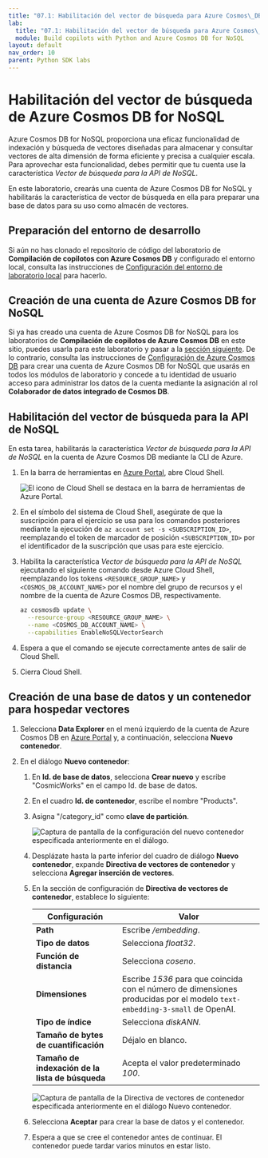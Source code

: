 ```yaml
---
title: "07.1: Habilitación del vector de búsqueda para Azure Cosmos\_DB for NoSQL"
lab:
  title: "07.1: Habilitación del vector de búsqueda para Azure Cosmos\_DB for NoSQL"
  module: Build copilots with Python and Azure Cosmos DB for NoSQL
layout: default
nav_order: 10
parent: Python SDK labs
---
```


# Habilitación del vector de búsqueda de Azure Cosmos DB for NoSQL

Azure Cosmos DB for NoSQL proporciona una eficaz funcionalidad de indexación y búsqueda de vectores diseñadas para almacenar y consultar vectores de alta dimensión de forma eficiente y precisa a cualquier escala. Para aprovechar esta funcionalidad, debes permitir que tu cuenta use la característica *Vector de búsqueda para la API de NoSQL*.

En este laboratorio, crearás una cuenta de Azure Cosmos DB for NoSQL y habilitarás la característica de vector de búsqueda en ella para preparar una base de datos para su uso como almacén de vectores.

## Preparación del entorno de desarrollo

Si aún no has clonado el repositorio de código del laboratorio de **Compilación de copilotos con Azure Cosmos DB** y configurado el entorno local, consulta las instrucciones de [Configuración del entorno de laboratorio local](00-setup-lab-environment.md) para hacerlo.

## Creación de una cuenta de Azure Cosmos DB for NoSQL

Si ya has creado una cuenta de Azure Cosmos DB for NoSQL para los laboratorios de **Compilación de copilotos de Azure Cosmos DB** en este sitio, puedes usarla para este laboratorio y pasar a la [sección siguiente](#enable-vector-search-for-nosql-api). De lo contrario, consulta las instrucciones de [Configuración de Azure Cosmos DB](../../common/instructions/00-setup-cosmos-db.md) para crear una cuenta de Azure Cosmos DB for NoSQL que usarás en todos los módulos de laboratorio y concede a tu identidad de usuario acceso para administrar los datos de la cuenta mediante la asignación al rol **Colaborador de datos integrado de Cosmos DB**.

## Habilitación del vector de búsqueda para la API de NoSQL

En esta tarea, habilitarás la característica *Vector de búsqueda para la API de NoSQL* en la cuenta de Azure Cosmos DB mediante la CLI de Azure.

1. En la barra de herramientas en [Azure Portal](https://portal.azure.com), abre Cloud Shell.

    ![El icono de Cloud Shell se destaca en la barra de herramientas de Azure Portal.](media/07-azure-portal-toolbar-cloud-shell.png)

2. En el símbolo del sistema de Cloud Shell, asegúrate de que la suscripción para el ejercicio se usa para los comandos posteriores mediante la ejecución de `az account set -s <SUBSCRIPTION_ID>`, reemplazando el token de marcador de posición `<SUBSCRIPTION_ID>` por el identificador de la suscripción que usas para este ejercicio.

3. Habilita la característica *Vector de búsqueda para la API de NoSQL* ejecutando el siguiente comando desde Azure Cloud Shell, reemplazando los tokens `<RESOURCE_GROUP_NAME>` y `<COSMOS_DB_ACCOUNT_NAME>` por el nombre del grupo de recursos y el nombre de la cuenta de Azure Cosmos DB, respectivamente.

     ```bash
     az cosmosdb update \
       --resource-group <RESOURCE_GROUP_NAME> \
       --name <COSMOS_DB_ACCOUNT_NAME> \
       --capabilities EnableNoSQLVectorSearch
     ```

4. Espera a que el comando se ejecute correctamente antes de salir de Cloud Shell.

5. Cierra Cloud Shell.

## Creación de una base de datos y un contenedor para hospedar vectores

1. Selecciona **Data Explorer** en el menú izquierdo de la cuenta de Azure Cosmos DB en [Azure Portal](https://portal.azure.com) y, a continuación, selecciona **Nuevo contenedor**.

2. En el diálogo **Nuevo contenedor**:
   1. En **Id. de base de datos**, selecciona **Crear nuevo** y escribe "CosmicWorks" en el campo Id. de base de datos.
   2. En el cuadro **Id. de contenedor**, escribe el nombre "Products".
   3. Asigna "/category_id" como **clave de partición**.

      ![Captura de pantalla de la configuración del nuevo contenedor especificada anteriormente en el diálogo.](media/07-azure-cosmos-db-new-container.png)

   4. Desplázate hasta la parte inferior del cuadro de diálogo **Nuevo contenedor**, expande **Directiva de vectores de contenedor** y selecciona **Agregar inserción de vectores**.

   5. En la sección de configuración de **Directiva de vectores de contenedor**, establece lo siguiente:

      | Configuración | Valor |
      | ------- | ----- |
      | **Path** | Escribe */embedding*. |
      | **Tipo de datos** | Selecciona *float32*. |
      | **Función de distancia** | Selecciona *coseno*. |
      | **Dimensiones** | Escribe *1536* para que coincida con el número de dimensiones producidas por el modelo `text-embedding-3-small` de OpenAI. |
      | **Tipo de índice** | Selecciona *diskANN*. |
      | **Tamaño de bytes de cuantificación** | Déjalo en blanco. |
      | **Tamaño de indexación de la lista de búsqueda** | Acepta el valor predeterminado *100*. |

      ![Captura de pantalla de la Directiva de vectores de contenedor especificada anteriormente en el diálogo Nuevo contenedor.](media/07-azure-cosmos-db-container-vector-policy.png)

   6. Selecciona **Aceptar** para crear la base de datos y el contenedor.

   7. Espera a que se cree el contenedor antes de continuar. El contenedor puede tardar varios minutos en estar listo.
